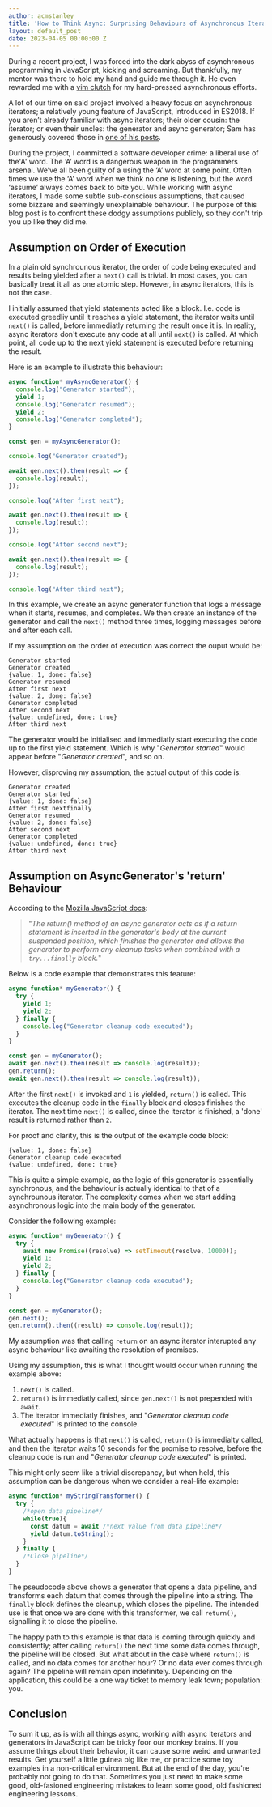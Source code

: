 ```yaml
---
author: acmstanley
title: 'How to Think Async: Surprising Behaviours of Asynchronous Iterators and Generators in JavaScript'
layout: default_post
date: 2023-04-05 00:00:00 Z
---
```


During a recent project, I was forced into the dark abyss of asynchronous programming in JavaScript, kicking and screaming. But thankfully, my mentor was there to hold my hand and guide me through it. He even rewarded me with a [vim clutch](https://blog.scottlogic.com/2022/12/08/building-a-rusty-vim-clutch.html) for my hard-pressed asynchronous efforts. 

A lot of our time on said project involved a heavy focus on asynchronous iterators; a relatively young feature of JavaScript, introduced in ES2018. If you aren’t already familiar with async iterators; their older cousin: the iterator; or even their uncles: the generator and async generator; Sam has generously covered those in <a href="https://blog.scottlogic.com/2020/04/22/Async-Iterators-Across-Execution-Contexts.html">one of his posts</a>.

During the project, I committed a software developer crime: a liberal use of the'A' word. The ’A’ word is a dangerous weapon in the programmers arsenal. We’ve all been guilty of a using the ‘A’ word at some point. Often times we use the ‘A’ word when we think no one is listening, but the word ‘assume’ always comes back to bite you. While working with async iterators, I made some subtle sub-conscious assumptions, that caused some bizzare and seemingly unexplainable behaviour. The purpose of this blog post is to confront these dodgy assumptions publicly, so they don't trip you up like they did me.

## Assumption on Order of Execution

In a plain old synchrounous iterator, the order of code being executed and results being yielded after a `next()` call is trivial. In most cases, you can basically treat it all as one atomic step. However, in async iterators, this is not the case.

I initially assumed that yield statements acted like a block. I.e. code is executed greedliy until it reaches a yield statement, the iterator waits until `next()` is called, before immediatly returning the result once it is. In reality, async iterators don't execute any code at all until `next()` is called. At which point, all code up to the next yield statement is executed before returning the result.

Here is an example to illustrate this behaviour:

~~~ javascript
async function* myAsyncGenerator() {
  console.log("Generator started");
  yield 1;
  console.log("Generator resumed");
  yield 2;
  console.log("Generator completed");
}

const gen = myAsyncGenerator();

console.log("Generator created");

await gen.next().then(result => {
  console.log(result);
});

console.log("After first next");

await gen.next().then(result => {
  console.log(result);
});

console.log("After second next");

await gen.next().then(result => {
  console.log(result);
});

console.log("After third next");
~~~

In this example, we create an async generator function that logs a message when it starts, resumes, and completes. We then create an instance of the generator and call the `next()` method three times, logging messages before and after each call.

If my assumption on the order of execution was correct the ouput would be: 

~~~
Generator started
Generator created
{value: 1, done: false}
Generator resumed
After first next
{value: 2, done: false}
Generator completed
After second next
{value: undefined, done: true}
After third next
~~~

The generator would be initialised and immediatly start executing the code up to the first yield statement. Which is why "*Generator started*" would appear before "*Generator created*", and so on.

However, disproving my assumption, the actual output of this code is:

~~~
Generator created
Generator started
{value: 1, done: false}
After first nextfinally
Generator resumed
{value: 2, done: false}
After second next
Generator completed
{value: undefined, done: true}
After third next
~~~

## Assumption on AsyncGenerator's 'return' Behaviour

According to the [Mozilla JavaScript docs](https://developer.mozilla.org/en-US/docs/Web/JavaScript/Reference/Global_Objects/AsyncGenerator/return):

>"*The return() method of an async generator acts as if a return statement is inserted in the generator's body at the current suspended position, which finishes the generator and allows the generator to perform any cleanup tasks when combined with a `try...finally` block.*"

Below is a code example that demonstrates this feature:

~~~ javascript
async function* myGenerator() {
  try {
    yield 1;
    yield 2;
  } finally {
    console.log("Generator cleanup code executed");
  }
}

const gen = myGenerator();
await gen.next().then(result => console.log(result));
gen.return();
await gen.next().then(result => console.log(result));
~~~

After the first `next()` is invoked and `1` is yielded, `return()` is called. This executes the cleanup code in the `finally` block and closes finishes the iterator. The next time `next()` is called, since the iterator is finished, a 'done' result is returned rather than `2`.

For proof and clarity, this is the output of the example code block:

~~~
{value: 1, done: false}
Generator cleanup code executed
{value: undefined, done: true}
~~~

This is quite a simple example, as the logic of this generator is essentially synchronous, and the behaviour is actually identical to that of a synchrounous iterator. The complexity comes when we start adding asynchronous logic into the main body of the generator.

Consider the following example:

~~~ javascript
async function* myGenerator() {
  try {
    await new Promise((resolve) => setTimeout(resolve, 10000));
    yield 1;
    yield 2;
  } finally {
    console.log("Generator cleanup code executed");
  }
}

const gen = myGenerator();
gen.next();
gen.return().then((result) => console.log(result));
~~~

My assumption was that calling `return` on an async iterator interupted any async behaviour like awaiting the resolution of promises.

Using my assumption, this is what I thought would occur when running the example above:

1. `next()` is called.
2. `return()` is immediatly called, since `gen.next()` is not prepended with `await`.
3. The iterator immediatly finishes, and "*Generator cleanup code executed*" is printed to the console.

What actually happens is that `next()` is called, `return()` is immedialty called, and then the iterator waits 10 seconds for the promise to resolve, before the cleanup code is run and "*Generator cleanup code executed*" is printed.

This might only seem like a trivial discrepancy, but when held, this assumption can be dangerous when we consider a real-life example:

~~~ javascript
async function* myStringTransformer() {
  try {
    /*open data pipeline*/
    while(true){
      const datum = await /*next value from data pipeline*/
      yield datum.toString();
    }
  } finally {
    /*Close pipeline*/
  }
}
~~~

The pseudocode above shows a generator that opens a data pipeline, and transforms each datum that comes through the pipeline into a string. The `finally` block defines the cleanup, which closes the pipeline. The intended use is that once we are done with this transformer, we call `return()`, signalling it to close the pipeline. 

The happy path to this example is that data is coming through quickly and consistently; after calling `return()` the next time some data comes through, the pipeline will be closed. But what about in the case where `return()` is called, and no data comes for another hour? Or no data ever comes through again? The pipeline will remain open indefinitely. Depending on the application, this could be a one way ticket to memory leak town; population: you.

## Conclusion

To sum it up, as is with all things async, working with async iterators and generators in JavaScript can be tricky foor our monkey brains. If you assume things about their behavior, it can cause some weird and unwanted results. Get yourself a little guinea pig like me, or practice some toy examples in a non-critical environment. But at the end of the day, you're probably not going to do that. Sometimes you just need to make some good, old-fasioned engineering mistakes to learn some good, old fashioned engineering lessons.






